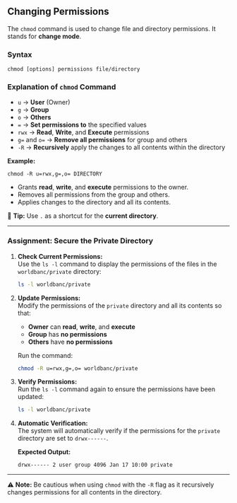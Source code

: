 ## Changing Permissions

The `chmod` command is used to change file and directory permissions. It stands for **change mode**.

### Syntax

```
chmod [options] permissions file/directory
```

### Explanation of `chmod` Command

- `u` → **User** (Owner)
- `g` → **Group**
- `o` → **Others**
- `=` → **Set permissions to** the specified values
- `rwx` → **Read**, **Write**, and **Execute** permissions
- `g=` and `o=` → **Remove all permissions** for group and others
- `-R` → **Recursively** apply the changes to all contents within the directory

**Example:**

```
chmod -R u=rwx,g=,o= DIRECTORY
```

- Grants **read**, **write**, and **execute** permissions to the owner.
- Removes all permissions from the group and others.
- Applies changes to the directory and all its contents.

🔎 **Tip:** Use `.` as a shortcut for the **current directory**.

---

### Assignment: Secure the Private Directory

1. **Check Current Permissions:**  
   Use the `ls -l` command to display the permissions of the files in the `worldbanc/private` directory:

   ```bash
   ls -l worldbanc/private
   ```

2. **Update Permissions:**  
   Modify the permissions of the `private` directory and all its contents so that:

   - **Owner** can **read**, **write**, and **execute**
   - **Group** has **no permissions**
   - **Others** have **no permissions**

   Run the command:

   ```bash
   chmod -R u=rwx,g=,o= worldbanc/private
   ```

3. **Verify Permissions:**  
   Run the `ls -l` command again to ensure the permissions have been updated:

   ```bash
   ls -l worldbanc/private
   ```

4. **Automatic Verification:**  
    The system will automatically verify if the permissions for the `private` directory are set to `drwx------`.

   **Expected Output:**

   ```
   drwx------ 2 user group 4096 Jan 17 10:00 private
   ```

---

⚠️ **Note:** Be cautious when using `chmod` with the `-R` flag as it recursively changes permissions for all contents in the directory.
